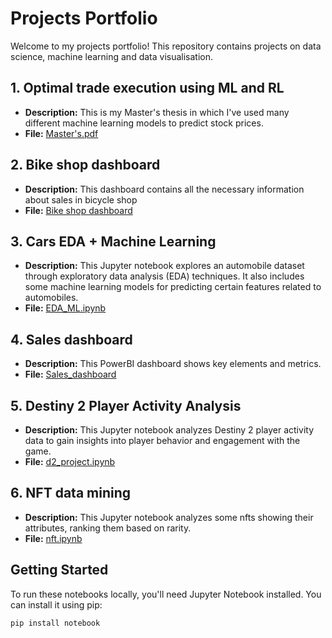 # Projects Portfolio

Welcome to my projects portfolio! This repository contains projects on data science, machine learning and data visualisation.

## 1. Optimal trade execution using ML and RL 
- **Description:** This is my Master's thesis in which I've used many different machine learning models to predict stock prices.
- **File:** [Master's.pdf](praca_magisterska%20(8).pdf)

## 2. Bike shop dashboard
- **Description:** This dashboard contains all the necessary information about sales in bicycle shop
- **File:** [Bike shop dashboard](PowerBI/bike.png)

## 3. Cars EDA + Machine Learning

- **Description:** This Jupyter notebook explores an automobile dataset through exploratory data analysis (EDA) techniques. It also includes some machine learning models for predicting certain features related to automobiles.
- **File:** [EDA_ML.ipynb](Cars_EDA_machine_learning/EDA_ML.ipynb)

## 4. Sales dashboard

- **Description:** This PowerBI dashboard shows key elements and metrics.
- **File:** [Sales_dashboard](PowerBI/dashboard.png)

## 5. Destiny 2 Player Activity Analysis

- **Description:** This Jupyter notebook analyzes Destiny 2 player activity data to gain insights into player behavior and engagement with the game.
- **File:** [d2_project.ipynb](d2_project/d2_project.ipynb)

## 6. NFT data mining

- **Description:** This Jupyter notebook analyzes some nfts showing their attributes, ranking them based on rarity.
- **File:** [nft.ipynb](nft/nft.ipynb)


## Getting Started

To run these notebooks locally, you'll need Jupyter Notebook installed. You can install it using pip:

```bash
pip install notebook
